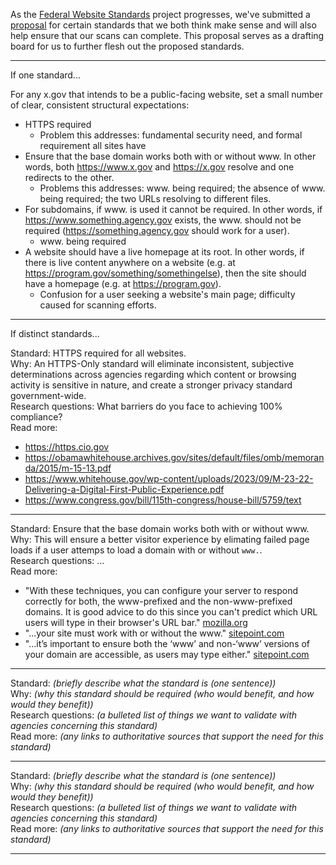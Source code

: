 
As the [Federal Website Standards](https://standards.digital.gov) project progresses, we've submitted a [proposal](https://github.com/GSA-TTS/federal-website-standards/discussions/310
) for certain standards that we both think make sense and will also help ensure that our scans can complete.  This proposal serves as a drafting board for us to further flesh out the proposed standards.  

----------------------------------

If one standard...

For any x.gov that intends to be a public-facing website, set a small number of clear, consistent structural expectations:

- HTTPS required
  - Problem this addresses: fundamental security need, and formal requirement all sites have
- Ensure that the base domain works both with or without www. In other words, both https://www.x.gov and https://x.gov resolve and one redirects to the other.
  - Problems this addresses: www. being required; the absence of www. being required; the two URLs resolving to different files.
- For subdomains, if www. is used it cannot be required. In other words, if https://www.something.agency.gov exists, the www. should not be required (https://something.agency.gov should work for a user).
  - www. being required
- A website should have a live homepage at its root. In other words, if there is live content anywhere on a website (e.g. at https://program.gov/something/somethingelse), then the site should have a homepage (e.g. at https://program.gov).
  - Confusion for a user seeking a website's main page; difficulty caused for scanning efforts.

----------------------------------


If distinct standards...


Standard: HTTPS required for all websites.    
Why: An HTTPS-Only standard will eliminate inconsistent, subjective determinations across agencies regarding which content or browsing activity is sensitive in nature, and create a stronger privacy standard government-wide.     
Research questions: What barriers do you face to achieving 100% compliance?    
Read more:     
- https://https.cio.gov    
- https://obamawhitehouse.archives.gov/sites/default/files/omb/memoranda/2015/m-15-13.pdf    
- https://www.whitehouse.gov/wp-content/uploads/2023/09/M-23-22-Delivering-a-Digital-First-Public-Experience.pdf    
- https://www.congress.gov/bill/115th-congress/house-bill/5759/text    

----------------------------------


Standard: Ensure that the base domain works both with or without www.    
Why: This will ensure a better visitor experience by elimating failed page loads if a user attemps to load a domain with or without `www.`.      
Research questions:  ...    
Read more:    
- "With these techniques, you can configure your server to respond correctly for both, the www-prefixed and the non-www-prefixed domains. It is good advice to do this since you can't predict which URL users will type in their browser's URL bar."  [mozilla.org](https://developer.mozilla.org/en-US/docs/Web/URI/Guides/Choosing_between_www_and_non-www_URLs)    
- "...your site must work with or without the www." [sitepoint.com](https://www.sitepoint.com/domain-www-or-no-www/)    
- "...it’s important to ensure both the ‘www’ and non-‘www’ versions of your domain are accessible, as users may type either." [sitepoint.com](https://www.sitepoint.com/domain-name-www-or-not/)

----------------------------------



Standard: _(briefly describe what the standard is (one sentence))_    
Why: _(why this standard should be required (who would benefit, and how would they benefit))_    
Research questions:  _(a bulleted list of things we want to validate with agencies concerning this standard)_    
Read more: _(any links to authoritative sources that support the need for this standard)_    

----------------------------------

Standard: _(briefly describe what the standard is (one sentence))_    
Why: _(why this standard should be required (who would benefit, and how would they benefit))_    
Research questions:  _(a bulleted list of things we want to validate with agencies concerning this standard)_    
Read more: _(any links to authoritative sources that support the need for this standard)_    


----------------------------------
